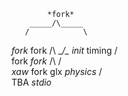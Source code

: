             *fork*
        _____/\_____
       /            \
   *fork*              fork
    /\              __/\__
*init*  timing       /      \
               fork        *fork*
                /\          /\
             *xaw*  fork   glx  *physics*
                   /\
                TBA  *stdio*
